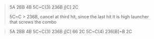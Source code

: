 > 5A 2BB 4B 5C~C(3) 236B j[C] 2C
> 
> 5C~C > 236B, cancel at third hit, since the last hit it is high launcher that screws the combo

> 5A 2BB 4B 5C~C(3) 236B j[C] 66 2C 5C~C(4) 236[B]~B 2C